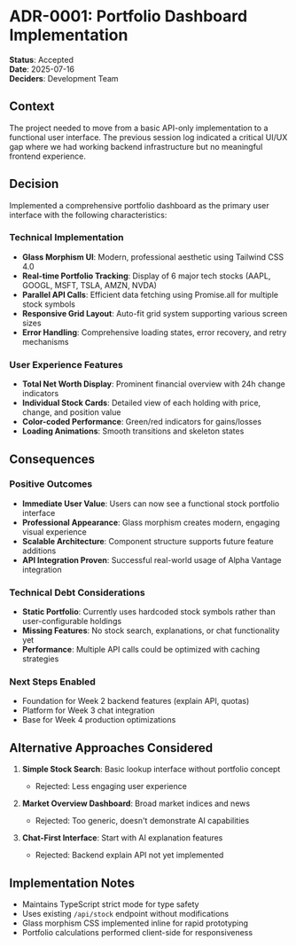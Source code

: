 # ADR-0001: Portfolio Dashboard Implementation

**Status**: Accepted  
**Date**: 2025-07-16  
**Deciders**: Development Team

## Context

The project needed to move from a basic API-only implementation to a functional user interface. The previous session log indicated a critical UI/UX gap where we had working backend infrastructure but no meaningful frontend experience.

## Decision

Implemented a comprehensive portfolio dashboard as the primary user interface with the following characteristics:

### Technical Implementation
- **Glass Morphism UI**: Modern, professional aesthetic using Tailwind CSS 4.0
- **Real-time Portfolio Tracking**: Display of 6 major tech stocks (AAPL, GOOGL, MSFT, TSLA, AMZN, NVDA)
- **Parallel API Calls**: Efficient data fetching using Promise.all for multiple stock symbols
- **Responsive Grid Layout**: Auto-fit grid system supporting various screen sizes
- **Error Handling**: Comprehensive loading states, error recovery, and retry mechanisms

### User Experience Features
- **Total Net Worth Display**: Prominent financial overview with 24h change indicators
- **Individual Stock Cards**: Detailed view of each holding with price, change, and position value
- **Color-coded Performance**: Green/red indicators for gains/losses
- **Loading Animations**: Smooth transitions and skeleton states

## Consequences

### Positive Outcomes
- **Immediate User Value**: Users can now see a functional stock portfolio interface
- **Professional Appearance**: Glass morphism creates modern, engaging visual experience
- **Scalable Architecture**: Component structure supports future feature additions
- **API Integration Proven**: Successful real-world usage of Alpha Vantage integration

### Technical Debt Considerations
- **Static Portfolio**: Currently uses hardcoded stock symbols rather than user-configurable holdings
- **Missing Features**: No stock search, explanations, or chat functionality yet
- **Performance**: Multiple API calls could be optimized with caching strategies

### Next Steps Enabled
- Foundation for Week 2 backend features (explain API, quotas)
- Platform for Week 3 chat integration
- Base for Week 4 production optimizations

## Alternative Approaches Considered

1. **Simple Stock Search**: Basic lookup interface without portfolio concept
   - Rejected: Less engaging user experience
   
2. **Market Overview Dashboard**: Broad market indices and news
   - Rejected: Too generic, doesn't demonstrate AI capabilities

3. **Chat-First Interface**: Start with AI explanation features
   - Rejected: Backend explain API not yet implemented

## Implementation Notes

- Maintains TypeScript strict mode for type safety
- Uses existing `/api/stock` endpoint without modifications
- Glass morphism CSS implemented inline for rapid prototyping
- Portfolio calculations performed client-side for responsiveness
